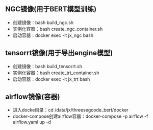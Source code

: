 
## NGC镜像(用于BERT模型训练)
- 创建镜像：bash build_ngc.sh
- 实例化容器：bash create_ngc_container.sh
- 启动容器：docker exec -it jx_ngc bash

## tensorrt镜像(用于导出engine模型)
- 创建镜像：bash build_tensorrt.sh
- 实例化容器：bash create_trt_container.sh
- 启动容器：docker exec -it jx_trt bash

## airflow镜像(容器)
- 进入docke目录：cd /data/jx/threesegcode_bert/docker
- docker-compose创建airflow容器：docker-compose -p airflow -f airflow.yaml up -d